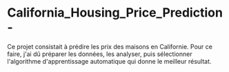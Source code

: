 # California_Housing_Price_Prediction-

Ce projet consistait à prédire les prix des maisons en Californie.
Pour ce faire, j'ai dû préparer les données, les analyser, puis sélectionner l'algorithme d'apprentissage automatique qui donne le meilleur résultat.

